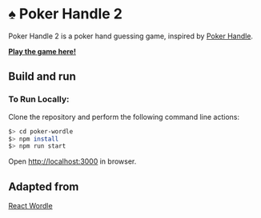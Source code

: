 # ♠ Poker Handle 2
Poker Handle 2 is a poker hand guessing game, inspired by [Poker Handle](https://kikychow.github.io/poker-wordle/).

[**Play the game here!**](https://takumiyoshiko.github.io/poker-wordle/)

## Build and run

### To Run Locally:

Clone the repository and perform the following command line actions:

```bash
$> cd poker-wordle
$> npm install
$> npm run start
```

Open [http://localhost:3000](http://localhost:3000) in browser.

## Adapted from
[React Wordle](https://github.com/cwackerfuss/react-wordle)
